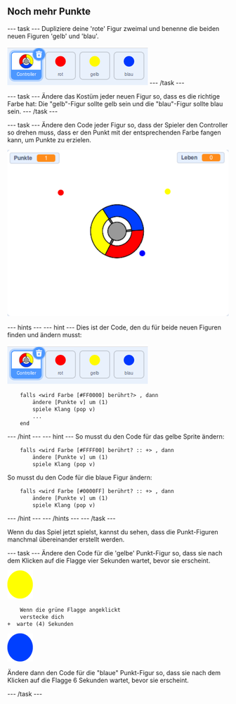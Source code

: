 ## Noch mehr Punkte

--- task --- Dupliziere deine 'rote' Figur zweimal und benenne die beiden neuen Figuren 'gelb' und 'blau'.

![Screenshot](images/dots-more-dots.png) --- /task ---

--- task --- Ändere das Kostüm jeder neuen Figur so, dass es die richtige Farbe hat: Die "gelb"-Figur sollte gelb sein und die "blau"-Figur sollte blau sein. --- /task ---

--- task --- Ändere den Code jeder Figur so, dass der Spieler den Controller so drehen muss, dass er den Punkt mit der entsprechenden Farbe fangen kann, um Punkte zu erzielen.

![Screenshot](images/dots-all-test.png)

--- hints ---
 --- hint --- Dies ist der Code, den du für beide neuen Figuren finden und ändern musst:

![Screenshot](images/dots-more-dots.png)

```blocks3
    falls <wird Farbe [#FF0000] berührt?> , dann 
        ändere [Punkte v] um (1)
        spiele Klang (pop v)
        ...
    end
```

--- /hint --- --- hint --- So musst du den Code für das gelbe Sprite ändern:

```blocks3
    falls <wird Farbe [#FFFF00] berührt? :: +> , dann 
        ändere [Punkte v] um (1)
        spiele Klang (pop v)
```

So musst du den Code für die blaue Figur ändern:

```blocks3
    falls <wird Farbe [#0000FF] berührt? :: +> , dann 
        ändere [Punkte v] um (1)
        spiele Klang (pop v)
```

--- /hint --- --- /hints --- --- /task ---

Wenn du das Spiel jetzt spielst, kannst du sehen, dass die Punkt-Figuren manchmal übereinander erstellt werden.

--- task --- Ändere den Code für die 'gelbe' Punkt-Figur so, dass sie nach dem Klicken auf die Flagge vier Sekunden wartet, bevor sie erscheint.

![Punkt-Figur gelb](images/yellow-sprite.png)

```blocks3
    Wenn die grüne Flagge angeklickt
    verstecke dich
+  warte (4) Sekunden
```

![Punkt-Figur blau](images/blue-sprite.png)

Ändere dann den Code für die "blaue" Punkt-Figur so, dass sie nach dem Klicken auf die Flagge 6 Sekunden wartet, bevor sie erscheint.

--- /task ---